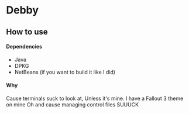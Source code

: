 Debby
=====

How to use
----------
#### Dependencies
- Java
- DPKG
- NetBeans (if you want to build it like I did)

#### Why
Cause terminals suck to look at, Unless it's mine. I have a Fallout 3 theme on mine 
Oh and cause managing control files SUUUCK